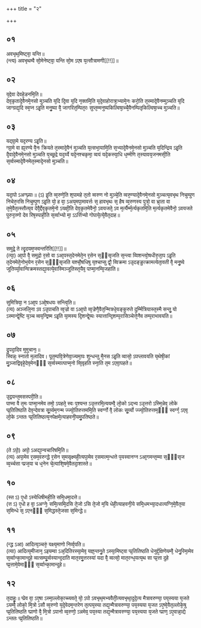 +++
title = "२"

+++
## ०१
अवभृथ᳘मिष्ट्वा᳘ यन्ति॥  
(न्त्य) अवभृथम्वै सो᳘मेनेष्ट्वा᳘ यन्ति सो᳘म ऽएष य᳘त्सौत्रामणी[[!!]]॥  
## ०२
य᳘द्देवा देवहे᳘डनमि᳘ति॥  
देव᳘कृतादे᳘वैनमे᳘नसो मुञ्चति य᳘दि दि᳘वा य᳘दि न᳘क्तमि᳘ति य᳘दे᳘वाहोरात्रा᳘भ्यामे᳘नः करो᳘ति त᳘स्मादे᳘वैनम्मुञ्चति य᳘दि जाग्ग्रद्य᳘दि स्व᳘प्न ऽइ᳘ति मनु᳘ष्या वै᳘ जागरित᳘म्पित᳘रः सुप्त᳘म्मनुष्यकिल्विषा᳘च्चै᳘वैनम्पितृकिल्विषा᳘च्च मुञ्चति॥  
## ०३
यद्ग्रा᳘मे यद᳘रण्य ऽइ᳘ति॥  
ग्ग्रा᳘मे वा ह्य᳘रण्ये वै᳘नः क्रियते त᳘स्मादे᳘वैनं मुञ्चति य᳘त्सभा᳘यामि᳘ति स᳘भ्यादे᳘वैनमे᳘नसो मुञ्चति य᳘दिन्द्रिय ऽइ᳘ति दै᳘वादे᳘वैनमे᳘नसो मुञ्चति य᳘च्छूद्रे यद᳘र्य्ये यदे᳘नश्चकृमा᳘ व्वयं यदे᳘कस्या᳘धि ध᳘र्म्मणि त᳘स्यावय᳘जनमसी᳘ति स᳘र्व्वस्मादे᳘वैनमेत᳘स्मादे᳘नसो मुञ्चति॥  
## ०४
यदा᳘पो ऽअग्घ्न्याः॥ 
(ऽ) इ᳘ति व्व᳘रुणे᳘ति श᳘पामहे त᳘तो व्वरुण नो मुञ्चे᳘ति व्वरु᳘ण्यादे᳘वैनमे᳘नसो मुञ्चत्य᳘वभृथ निचुम्पुण निचेरु᳘रसि निचुम्पुण ऽइ᳘ति यो᳘ ह वा᳘ ऽअय᳘मपा᳘मावर्त्तः स᳘ हावभृथः स᳘ हैष व्व᳘रुणस्य पुत्रो᳘ वा भ्रा᳘ता वा त᳘मे᳘वैत᳘त्स्तौत्य᳘व देवै᳘र्द्देव᳘कृतमे᳘नो ऽयक्षी᳘ति देव᳘कृतमेवैनो᳘ ऽवयजते᳘ ऽव म᳘र्त्यैर्म्म᳘र्त्यकृतमि᳘ति म᳘र्त्यकृतमेवैनो᳘ ऽवयजते पुरुरा᳘व्णो देव रिष᳘स्पाही᳘ति स᳘र्व्वाभ्यो मा᳘ ऽऽर्त्तिभ्यो गोपाये᳘त्ये᳘वैत᳘दाह॥  
## ०५
समुद्रे᳘ ते त्दृ᳘दयम᳘प्स्वन्तरिति[[!!]]॥  
(त्या᳘) आ᳘पो वै᳘ समुद्रो र᳘सो वा ऽआ᳘पस्त᳘देनमेते᳘न र᳘सेन स᳘ᳫ᳘सृजति स᳘न्त्वा व्विशन्त्वो᳘षधीरु᳘ता᳘प ऽइ᳘ति त᳘देनमेते᳘नोभ᳘येन र᳘सेन स᳘ᳫँ᳘सृजति यश्चौ᳘षधिषु य᳘श्चाप्सु द्वौ᳘ व्विक्रमा ऽउ᳘दङ्ङुत्क्रामत्येता᳘वती वै᳘ मनु᳘ष्ये जूतिर्य्या᳘वान्विक्रमस्तद्या᳘वत्ये᳘वास्मिञ्जूतिस्त᳘यैव᳘ पाप्मा᳘नम्वि᳘जहाति॥  
## ०६
सुमित्रिया᳘ न ऽआ᳘प ऽओ᳘षधयः सन्त्वि᳘ति॥  
(त्य) अञ्जलि᳘ना ऽप ऽउ᳘पाचति व्व᳘ज्रो वा ऽआ᳘पो व्व᳘ज्रेणै᳘वैत᳘न्मित्रधे᳘यङ्कुरुते दुर्म्मित्रियास्त᳘स्मै सन्तु᳘ यो ऽस्मान्द्वे᳘ष्टि य᳘ञ्च व्वय᳘न्द्विष्म ऽइ᳘ति या᳘मस्य दि᳘शन्द्वे᳘ष्यः स्यात्तान्दि᳘शम्प᳘रासिञ्चेत्ते᳘नैव तम्प᳘राभावयति॥  
## ०७
द्रुपदा᳘दिव मुमुचानः᳘॥  
स्विन्नः᳘ स्नातो म᳘लादिव। पूत᳘म्पवि᳘त्रेणेवा᳘ज्यमा᳘पः शुन्धन्तु मै᳘नस ऽइ᳘ति व्वासो᳘ ऽपप्लावयति य᳘थेषी᳘कां मु᳘ञ्जाद्विवृहे᳘देव᳘मेनᳫँ᳭ स᳘र्व्वस्मात्पाप्म᳘नो व्वि᳘वृहति स्ना᳘ति त᳘म ऽएवा᳘पहते॥  
## ०८
उ᳘द्वयन्त᳘मसस्परी᳘ति॥  
पाप्मा वै त᳘मः पाप्मा᳘नमेव तमो᳘ ऽपहते᳘ स्वः प᳘श्यन्त ऽउ᳘त्तरमि᳘त्ययम्वै᳘ लो᳘को ऽद्भ्य ऽउ᳘त्तरो ऽस्मि᳘न्नेव᳘ लोके प्प्र᳘तितिष्ठति देव᳘न्देवत्रा सू᳘र्य्यम᳘गन्म ज्ज्यो᳘तिरुत्तममि᳘ति स्वर्ग्गो वै᳘ लोकः सू᳘र्य्यो ज्ज्यो᳘तिरुत्तम᳘ᳫँ᳘ स्वर्ग्ग᳘ ऽएव᳘ लो᳘के ऽन्ततः प्प्र᳘तितिष्ठत्य᳘नपेक्षमे᳘त्याहवनी᳘यमु᳘पतिष्ठते॥  
## ०९
(ते ऽपो᳘) अपो᳘ ऽअद्या᳘न्वचारिषमि᳘ति॥  
(त्य) अपा᳘मेव र᳘सम᳘वरुन्द्धे र᳘सेन स᳘मसृक्ष्मही᳘त्यपा᳘मेव र᳘समात्म᳘न्धत्ते प᳘यस्वानग्न ऽआ᳘गमन्त᳘म्मा स᳘ᳫँ᳘सृज व्व᳘र्च्चसा प्प्रज᳘या च ध᳘नेन चे᳘त्याशि᳘षमे᳘वैतदा᳘शास्ते॥  
## १०
(स्त ऽ) ए᳘धो ऽस्येधिषीमही᳘ति समि᳘धमा᳘दत्ते॥  
(त्त ऽ) ए᳘धो ह वा᳘ ऽअग्नेः᳘ समि᳘त्समि᳘दसि ते᳘जो ऽसि ते᳘जो म᳘यि धेही᳘त्याहवनी᳘ये समि᳘धमभ्या᳘दधात्यग्नि᳘मे᳘वैत᳘या स᳘मिन्धे स᳘ ऽएनᳫँ᳭ स᳘मिद्धस्ते᳘जसा स᳘मिन्द्धे॥
## ११
(न्द्ध ऽआ) आदित्य᳘ञ्चरुं᳘ यक्ष्य᳘माणो निर्व्व᳘पति॥  
(त्या) आदित्य᳘मीजान᳘ ऽइयम्वा ऽअ᳘दितिरस्या᳘मेव᳘ यज्ञ᳘न्तनु᳘ते ऽस्या᳘मिष्ट्वा प्प्र᳘तितिष्ठति धेनुर्द्द᳘क्षिणेयम्वै᳘ धेनु᳘रिमा᳘मेव स᳘र्व्वान्का᳘मान्दुहे व्वत्सम्पू᳘र्व्वस्यान्द᳘दाति मात᳘रमु᳘त्तरस्यां यदा वै᳘ व्वत्सो᳘ मात᳘रन्ध᳘यत्य᳘थ सा प्प्र᳘त्ता दुहे प्प्र᳘त्तामे᳘वेमाᳫँ᳭ स᳘र्व्वान्का᳘मान्दुहे॥  
## १२
त᳘दाहुः᳘॥ 
प्प्रेव वा᳘ ऽए᳘षा ऽस्मा᳘ल्लोका᳘च्च्यवते᳘ यो᳘ ऽपो ऽवभृथ᳘मभ्यवैती᳘त्यवभृथा᳘दुदे᳘त्य मैत्रावरुण्या᳘ पय᳘स्यया य᳘जते ऽयम्वै᳘ लोको᳘ मि᳘त्रो ऽसौ व्व᳘रुणो य᳘दे᳘वेदम᳘न्तरेण त᳘त्पय᳘स्या तद्य᳘न्मैत्रावरुण्या᳘ पय᳘स्यया य᳘जत ऽए᳘ष्वे᳘वैत᳘ल्लोके᳘षु प्प्र᳘तितिष्ठति प्प्राणो वै᳘ मि᳘त्रो ऽपानो व्व᳘रुणो᳘ ऽन्नमेव᳘ पय᳘स्या तद्य᳘न्मैत्रावरुण्या᳘ पय᳘स्यया य᳘जते प्प्राण᳘ ऽए᳘वान्ना᳘द्ये ऽन्ततः प्प्र᳘तितिष्ठति॥ 
